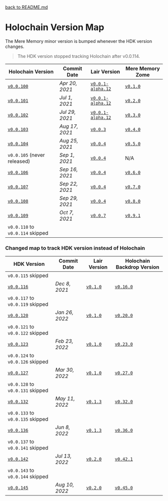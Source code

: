 [back to README.md](../README.md)

# Holochain Version Map

The Mere Memory minor version is bumped whenever the HDK version changes.

> The HDK version stopped tracking Holochain after v0.0.114.

| Holochain Version                                                                                  | Commit Date    | Lair Version                                                                                         | Mere Memory Zome                                                           |
|----------------------------------------------------------------------------------------------------|----------------|------------------------------------------------------------------------------------------------------|----------------------------------------------------------------------------|
| [`v0.0.100`](https://github.com/holochain/holochain/tree/3bd9181ea35c32993d1550591fd19720b31065f6) | *Apr 20, 2021* | [`v0.0.1-alpha.12`](https://github.com/holochain/lair/tree/2998dd3ad21928115b3a531cbc319e61bc896b78) | [`v0.1.0`](https://github.com/mjbrisebois/hc-zome-mere-memory/tree/v0.1.0) |
| [`v0.0.101`](https://github.com/holochain/holochain/tree/ea726cc05aa6064c3b8b4f85fddf3e89429f018e) | *Jul 1, 2021*  | [`v0.0.1-alpha.12`](https://github.com/holochain/lair/tree/2998dd3ad21928115b3a531cbc319e61bc896b78) | [`v0.2.0`](https://github.com/mjbrisebois/hc-zome-mere-memory/tree/v0.2.0) |
| [`v0.0.102`](https://github.com/holochain/holochain/tree/6535292238dc1fbd2b60433a2054f7787e4f060e) | *Jul 29, 2021* | [`v0.0.1-alpha.12`](https://github.com/holochain/lair/tree/2998dd3ad21928115b3a531cbc319e61bc896b78) | [`v0.3.0`](https://github.com/mjbrisebois/hc-zome-mere-memory/tree/v0.3.0) |
| [`v0.0.103`](https://github.com/holochain/holochain/tree/f3d17d993ad8d988402cc01d73a0095484efbabb) | *Aug 17, 2021* | [`v0.0.3`](https://github.com/holochain/lair/tree/6a9aab37c90566328c13c4d048d1afaf75fc39a9)          | [`v0.4.0`](https://github.com/mjbrisebois/hc-zome-mere-memory/tree/v0.4.0) |
| [`v0.0.104`](https://github.com/holochain/holochain/tree/d003eb7a45f1d7125c4701332202761721793d68) | *Aug 25, 2021* | [`v0.0.4`](https://github.com/holochain/lair/tree/d3155ac98ec550c6b5eb097923556958015f9354)          | [`v0.5.0`](https://github.com/mjbrisebois/hc-zome-mere-memory/tree/v0.5.0) |
| `v0.0.105` (never released)                                                                        | *Sep 1, 2021*  | [`v0.0.4`](https://github.com/holochain/lair/tree/d3155ac98ec550c6b5eb097923556958015f9354)          | N/A                                                                        |
| [`v0.0.106`](https://github.com/holochain/holochain/tree/b11908875a9f6a09e8939fbf6f45ff658e3d10a6) | *Sep 16, 2021* | [`v0.0.4`](https://github.com/holochain/lair/tree/d3155ac98ec550c6b5eb097923556958015f9354)          | [`v0.6.0`](https://github.com/mjbrisebois/hc-zome-mere-memory/tree/v0.6.0) |
| [`v0.0.107`](https://github.com/holochain/holochain/tree/221f3424a919224dcf1950d1059e8b88aba08f7b) | *Sep 22, 2021* | [`v0.0.4`](https://github.com/holochain/lair/tree/d3155ac98ec550c6b5eb097923556958015f9354)          | [`v0.7.0`](https://github.com/mjbrisebois/hc-zome-mere-memory/tree/v0.7.0) |
| [`v0.0.108`](https://github.com/holochain/holochain/tree/cad04aec3fb5f137b2d224ab29dcc204af7b9821) | *Sep 29, 2021* | [`v0.0.4`](https://github.com/holochain/lair/tree/d3155ac98ec550c6b5eb097923556958015f9354)          | [`v0.8.0`](https://github.com/mjbrisebois/hc-zome-mere-memory/tree/v0.8.0) |
| [`v0.0.109`](https://github.com/holochain/holochain/tree/e5a480ce735beaa8ae7434abdb1b6dc03d487ffa) | *Oct 7, 2021*  | [`v0.0.7`](https://github.com/holochain/lair/tree/bd92b76ad9cc18bc0c0db215e4bea9767c9003cf)          | [`v0.9.1`](https://github.com/mjbrisebois/hc-zome-mere-memory/tree/v0.9.1) |
| `v0.0.110` to  `v0.0.114` skipped                                                                  |                |                                                                                                      |                                                                            |


### Changed map to track HDK version instead of Holochain

| HDK Version                                                                                        | Commit Date    | Lair Version                                                                                | Holochain Backdrop Version                                                   |
|----------------------------------------------------------------------------------------------------|----------------|---------------------------------------------------------------------------------------------|------------------------------------------------------------------------------|
| `v0.0.115` skipped                                                                                 |                |                                                                                             |                                                                              |
| [`v0.0.116`](https://github.com/holochain/holochain/tree/9d9a556e8236234bcca64ee33620012c8a6ab095) | *Dec 8, 2021*  | [`v0.1.0`](https://github.com/holochain/lair/tree/0343621e0bfa2a941ecf53363003d1f28b7ef0e6) | [`v0.16.0`](https://github.com/mjbrisebois/hc-zome-mere-memory/tree/v0.16.0) |
| `v0.0.117` to  `v0.0.119` skipped                                                                  |                |                                                                                             |                                                                              |
| [`v0.0.120`](https://github.com/holochain/holochain/tree/4a449ee985053f5b8ee0f0688b949bd26bfcb3fc) | *Jan 26, 2022* | [`v0.1.0`](https://github.com/holochain/lair/tree/0343621e0bfa2a941ecf53363003d1f28b7ef0e6) | [`v0.20.0`](https://github.com/mjbrisebois/hc-zome-mere-memory/tree/v0.20.0) |
| `v0.0.121` to  `v0.0.122` skipped                                                                  |                |                                                                                             |                                                                              |
| [`v0.0.123`](https://github.com/holochain/holochain/tree/3e49d501ce1b74a700d5abae9b8b26021885f012) | *Feb 23, 2022* | [`v0.1.0`](https://github.com/holochain/lair/tree/0343621e0bfa2a941ecf53363003d1f28b7ef0e6) | [`v0.23.0`](https://github.com/mjbrisebois/hc-zome-mere-memory/tree/v0.23.0) |
| `v0.0.124` to  `v0.0.126` skipped                                                                  |                |                                                                                             |                                                                              |
| [`v0.0.127`](https://github.com/holochain/holochain/tree/ee7242f9aa014f1024cf90401b0a4d136b59323f) | *Mar 30, 2022* | [`v0.1.0`](https://github.com/holochain/lair/tree/0343621e0bfa2a941ecf53363003d1f28b7ef0e6) | [`v0.27.0`](https://github.com/mjbrisebois/hc-zome-mere-memory/tree/v0.27.0) |
| `v0.0.128` to  `v0.0.131` skipped                                                                  |                |                                                                                             |                                                                              |
| [`v0.0.132`](https://github.com/holochain/holochain/tree/9356749f7fecf2414d2d388f74037514f65571ef) | *May 11, 2022* | [`v0.1.3`](https://github.com/holochain/lair/tree/27e3a4e305e2a5d48ba625aa3bfac9516d2583ed) | [`v0.32.0`](https://github.com/mjbrisebois/hc-zome-mere-memory/tree/v0.32.0) |
| `v0.0.133` to  `v0.0.135` skipped                                                                  |                |                                                                                             |                                                                              |
| [`v0.0.136`](https://github.com/holochain/holochain/tree/7f204047c56a2c165b1442cd480828a03caadde2) | *Jun 8, 2022*  | [`v0.1.3`](https://github.com/holochain/lair/tree/27e3a4e305e2a5d48ba625aa3bfac9516d2583ed) | [`v0.36.0`](https://github.com/mjbrisebois/hc-zome-mere-memory/tree/v0.36.0) |
| `v0.0.137` to  `v0.0.141` skipped                                                                  |                |                                                                                             |                                                                              |
| [`v0.0.142`](https://github.com/holochain/holochain/tree/88813d781247c9db4d254063a604c22813013af5) | *Jul 13, 2022* | [`v0.2.0`](https://github.com/holochain/lair/tree/20b18781d217f172187f16a0ef86b78eb1fcd3bd) | [`v0.42.1`](https://github.com/mjbrisebois/hc-zome-mere-memory/tree/v0.42.1) |
| `v0.0.143` to  `v0.0.144` skipped                                                                  |                |                                                                                             |                                                                              |
| [`v0.0.145`](https://github.com/holochain/holochain/tree/005c15c06404f41baa77e4533a32cef93a69ed3b) | *Aug 10, 2022* | [`v0.2.0`](https://github.com/holochain/lair/tree/20b18781d217f172187f16a0ef86b78eb1fcd3bd) | [`v0.45.0`](https://github.com/mjbrisebois/hc-zome-mere-memory/tree/v0.45.0) |
